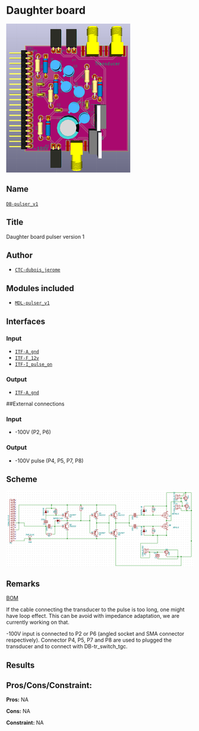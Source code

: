# Daughter board
![](viewme.png)

## Name
[`DB-pulser_v1`]()

## Title
Daughter board pulser version 1

## Author
* [`CTC-dubois_jerome`]()

## Modules included
* [`MDL-pulser_v1`]()

## Interfaces
### Input
* [`ITF-A_gnd`]()
* [`ITF-F_12v`]()
* [`ITF-I_pulse_on`]()

### Output
* [`ITF-A_gnd`]()

##External connections
### Input
* -100V (P2, P6)

### Output
* -100V pulse (P4, P5, P7, P8)

## Scheme
![](images/scheme.png)

## Remarks
[BOM](./src/DB-pulser_v1.csv)

If the cable connecting the transducer to the pulse is too long, one might have loop effect. This can be avoid with impedance adaptation, we are currently working on that.

-100V input is connected to P2 or P6 (angled socket and SMA connector respectively). Connector P4, P5, P7 and P8 are used to plugged the transducer and to connect with DB-tr_switch_tgc.

## Results

## Pros/Cons/Constraint:

**Pros:** NA

**Cons:** NA

**Constraint:** NA
